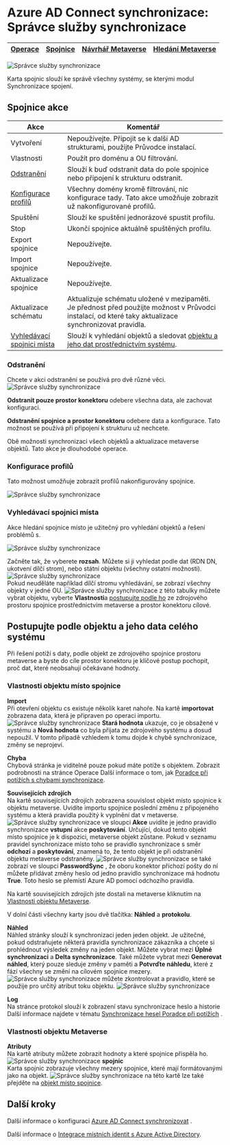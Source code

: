 <properties
    pageTitle="Azure AD Connect synchronizace: synchronizace služby UI | Microsoft Azure"
    description="Vysvětlení informací na kartě spojnic ve Správci služby synchronizace pro Azure AD Connect."
    services="active-directory"
    documentationCenter=""
    authors="andkjell"
    manager="femila"
    editor=""/>

<tags
    ms.service="active-directory"
    ms.workload="identity"
    ms.tgt_pltfrm="na"
    ms.devlang="na"
    ms.topic="article"
    ms.date="09/07/2016"
    ms.author="billmath"/>


# <a name="azure-ad-connect-sync-synchronization-service-manager"></a>Azure AD Connect synchronizace: Správce služby synchronizace

[Operace](active-directory-aadconnectsync-service-manager-ui-operations.md) | [Spojnice](active-directory-aadconnectsync-service-manager-ui-connectors.md) | [Návrhář Metaverse](active-directory-aadconnectsync-service-manager-ui-mvdesigner.md) | [Hledání Metaverse](active-directory-aadconnectsync-service-manager-ui-mvsearch.md)
--- | --- | --- | ---

![Správce služby synchronizace](./media/active-directory-aadconnectsync-service-manager-ui/connectors.png)

Karta spojnic slouží ke správě všechny systémy, se kterými modul Synchronizace spojení.

## <a name="connector-actions"></a>Spojnice akce

Akce | Komentář
--- | ---
Vytvoření | Nepoužívejte. Připojit se k další AD strukturami, použijte Průvodce instalací.
Vlastnosti | Použít pro doménu a OU filtrování.
[Odstranění](#delete) | Slouží k buď odstranit data do pole spojnice nebo připojení k strukturu odstranit.
[Konfigurace profilů](#configure-run-profiles) | Všechny domény kromě filtrování, nic konfigurace tady. Tato akce umožňuje zobrazit už nakonfigurované profilů.
Spuštění | Slouží ke spuštění jednorázové spustit profilu.
Stop | Ukončí spojnice aktuálně spuštěných profilu.
Export spojnice | Nepoužívejte.
Import spojnice | Nepoužívejte.
Aktualizace spojnice | Nepoužívejte.
Aktualizace schématu | Aktualizuje schématu uložené v mezipaměti. Je přednost před použijte možnost v Průvodci instalací, od které taky aktualizace synchronizovat pravidla.
[Vyhledávací spojnici místa](#search-connector-space) | Slouží k vyhledání objektů a sledovat [objektu a jeho dat prostřednictvím systému](#follow-an-object-and-its-data-through-the-system).

### <a name="delete"></a>Odstranění
Chcete v akci odstranění se používá pro dvě různé věci.
![Správce služby synchronizace](./media/active-directory-aadconnectsync-service-manager-ui/connectordelete.png)

**Odstranit pouze prostor konektoru** odebere všechna data, ale zachovat konfiguraci.

**Odstranění spojnice a prostor konektoru** odebere data a konfigurace. Tato možnost se používá při připojení k strukturu už nechcete.

Obě možnosti synchronizaci všech objektů a aktualizace metaverse objektů. Tato akce je dlouhodobé operace.

### <a name="configure-run-profiles"></a>Konfigurace profilů
Tato možnost umožňuje zobrazit profilů nakonfigurovány spojnice.

![Správce služby synchronizace](./media/active-directory-aadconnectsync-service-manager-ui/configurerunprofiles.png)

### <a name="search-connector-space"></a>Vyhledávací spojnici místa
Akce hledání spojnice místo je užitečný pro vyhledání objektů a řešení problémů s.

![Správce služby synchronizace](./media/active-directory-aadconnectsync-service-manager-ui/cssearch.png)

Začněte tak, že vyberete **rozsah**. Můžete si ji vyhledat podle dat (RDN DN, ukotvení dílčí strom), nebo státní objektu (všechny ostatní možnosti).  
![Správce služby synchronizace](./media/active-directory-aadconnectsync-service-manager-ui/cssearchscope.png)  
Pokud neuděláte například dílčí stromu vyhledávání, se zobrazí všechny objekty v jedné OU.
![Správce služby synchronizace](./media/active-directory-aadconnectsync-service-manager-ui/cssearchsubtree.png) z této tabulky můžete vybrat objektu, vyberte **Vlastnosti**a [postupujte podle ho](#follow-an-object-and-its-data-through-the-system) ze zdrojového prostoru spojnice prostřednictvím metaverse a prostor konektoru cílové.

## <a name="follow-an-object-and-its-data-through-the-system"></a>Postupujte podle objektu a jeho data celého systému
Při řešení potíží s daty, podle objekt ze zdrojového spojnice prostoru metaverse a byste do cíle prostor konektoru je klíčové postup pochopit, proč dat, které neobsahují očekávané hodnoty.

### <a name="connector-space-object-properties"></a>Vlastnosti objektu místo spojnice
**Import**  
Při otevření objektu cs existuje několik karet nahoře. Na kartě **importovat** zobrazena data, která je připraven po operaci importu.
![Správce služby synchronizace](./media/active-directory-aadconnectsync-service-manager-ui/csimport.png) **Stará hodnota** ukazuje, co je obsažené v systému a **Nová hodnota** co byla přijata ze zdrojového systému a dosud nepoužil. V tomto případě vzhledem k tomu dojde k chybě synchronizace, změny se neprojeví.

**Chyba**  
Chybová stránka je viditelné pouze pokud máte potíže s objektem. Zobrazit podrobnosti na stránce Operace Další informace o tom, jak [Poradce při potížích s chybami synchronizace](active-directory-aadconnectsync-service-manager-ui-operations.md#troubleshoot-errors-in-operations-tab).

**Souvisejících zdrojích**  
Na kartě souvisejících zdrojích zobrazena souvislost objekt místo spojnice k objektu metaverse. Uvidíte importu spojnice poslední změnu z připojeného systému a která pravidla použitý k vyplnění dat v metaverse.
![Správce služby synchronizace](./media/active-directory-aadconnectsync-service-manager-ui/cslineage.png) ve sloupci **Akce** uvidíte je jedno pravidlo synchronizace **vstupní** akce **poskytování**. Určující, dokud tento objekt místo spojnice je k dispozici, metaverse objekt zůstane. Pokud v seznamu pravidel synchronizace místo toho se pravidlo synchronizace s směr **odchozí** a **poskytování**, znamená to, že tento objekt je při odstranění objektu metaverse odstraněny.
![Správce služby synchronizace](./media/active-directory-aadconnectsync-service-manager-ui/cslineageout.png) se také zobrazí ve sloupci **PasswordSync** , že oboru konektor příchozí pošty do ní můžete přidávat změny heslo od jedno pravidlo synchronizace má hodnotu **True**. Toto heslo se přemístí Azure AD pomocí odchozího pravidla.

Na kartě souvisejících zdrojích jste dostali na metaverse kliknutím na [Vlastnosti objektu Metaverse](#metaverse-object-properties).

V dolní části všechny karty jsou dvě tlačítka: **Náhled** a **protokolu**.

**Náhled**  
Náhled stránky slouží k synchronizaci jeden jeden objekt. Je užitečné, pokud odstraňujete některá pravidla synchronizace zákazníka a chcete si prohlédnout výsledek změny na jeden objekt. Můžete vybrat mezi **Úplné synchronizaci** a **Delta synchronizace**. Také můžete vybrat mezi **Generovat náhled**, který pouze sleduje změny v paměti a **Potvrďte náhledu**, které z fází všechny se změní na cílovém spojnice mezery.
![Správce služby synchronizace](./media/active-directory-aadconnectsync-service-manager-ui/preview1.png) můžete zkontrolovat a pravidlo, které se použije pro určitý atribut toku objektu.
![Správce služby synchronizace](./media/active-directory-aadconnectsync-service-manager-ui/preview2.png)

**Log**  
Na stránce protokol slouží k zobrazení stavu synchronizace heslo a historie Další informace najdete v tématu [Synchronizace hesel Poradce při potížích](active-directory-aadconnectsync-implement-password-synchronization.md#troubleshoot-password-synchronization) .

### <a name="metaverse-object-properties"></a>Vlastnosti objektu Metaverse
**Atributy**  
Na kartě atributy můžete zobrazit hodnoty a které spojnice přispěla ho.
![Správce služby synchronizace](./media/active-directory-aadconnectsync-service-manager-ui/mvattributes.png)
**spojnic**  
Karta spojnic zobrazuje všechny mezery spojnice, které mají formátovanými jako na objekt.
![Správce služby synchronizace](./media/active-directory-aadconnectsync-service-manager-ui/mvconnectors.png) na této kartě lze také přejděte na [objekt místo spojnice](#connector-space-object-properties).

## <a name="next-steps"></a>Další kroky
Další informace o konfiguraci [Azure AD Connect synchronizovat](active-directory-aadconnectsync-whatis.md) .

Další informace o [Integrace místních identit s Azure Active Directory](active-directory-aadconnect.md).
